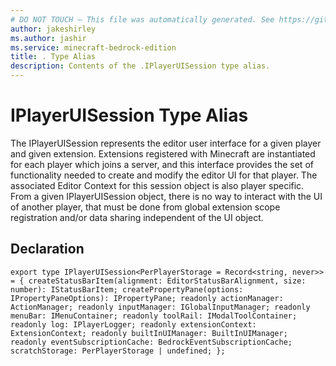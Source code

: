 ```yaml
---
# DO NOT TOUCH — This file was automatically generated. See https://github.com/mojang/minecraftapidocsgenerator to modify descriptions, examples, etc.
author: jakeshirley
ms.author: jashir
ms.service: minecraft-bedrock-edition
title: . Type Alias
description: Contents of the .IPlayerUISession type alias.
---
```

# IPlayerUISession Type Alias

The IPlayerUISession represents the editor user interface for a given player and given extension. Extensions registered with Minecraft are instantiated for each player which joins a server, and this interface provides the set of functionality needed to create and modify the editor UI for that player. The associated Editor Context for this session object is also player specific. From a given IPlayerUISession object, there is no way to interact with the UI of another player, that must be done from global extension scope registration and/or data sharing independent of the UI object.

## Declaration
`export type IPlayerUISession<PerPlayerStorage = Record<string, never>> = {
    createStatusBarItem(alignment: EditorStatusBarAlignment, size: number): IStatusBarItem;
    createPropertyPane(options: IPropertyPaneOptions): IPropertyPane;
    readonly actionManager: ActionManager;
    readonly inputManager: IGlobalInputManager;
    readonly menuBar: IMenuContainer;
    readonly toolRail: IModalToolContainer;
    readonly log: IPlayerLogger;
    readonly extensionContext: ExtensionContext;
    readonly builtInUIManager: BuiltInUIManager;
    readonly eventSubscriptionCache: BedrockEventSubscriptionCache;
    scratchStorage: PerPlayerStorage | undefined;
};`
